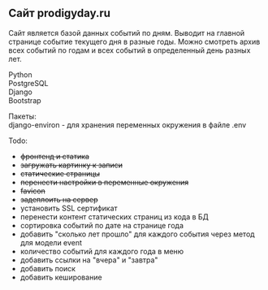## Сайт prodigyday.ru  

Сайт является базой данных событий по дням. Выводит на главной странице событие текущего дня в разные годы. Можно смотреть архив всех событий по годам и всех событий в определенный день разных лет.  

Python  
PostgreSQL  
Django  
Bootstrap  

Пакеты:  
django-environ - для хранения переменных окружения в файле .env

Todo:  
- ~~фронтенд и статика~~  
- ~~загружать картинку к записи~~  
- ~~статические страницы~~  
- ~~перенести настройки в переменные окружения~~   
- ~~favicon~~  
- ~~задеплоить на сервер~~   
- установить SSL сертификат  
- перенести контент статических страниц из кода в БД  
- сортировка событий по дате на странице года   
- добавить "сколько лет прошло" для каждого события через метод для модели event
- количество событий для каждого года в меню     
- добавить ссылки на "вчера" и "завтра"  
- добавить поиск  
- добавить кеширование  
